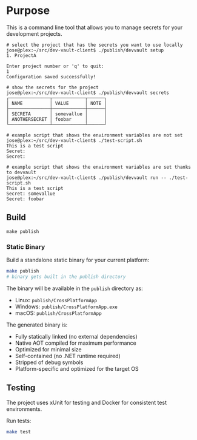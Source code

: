 # Purpose

This is a command line tool that allows you to manage secrets for your development projects.

```
# select the project that has the secrets you want to use locally
jose@plex:~/src/dev-vault-client$ ./publish/devvault setup
1. ProjectA

Enter project number or 'q' to quit:
1
Configuration saved successfully!

# show the secrets for the project
jose@plex:~/src/dev-vault-client$ ./publish/devvault secrets
┌───────────────┬────────────┬──────┐
│ NAME          │ VALUE      │ NOTE │
├───────────────┼────────────┼──────┤
│ SECRETA       │ somevallue │      │
│ ANOTHERSECRET │ foobar     │      │
└───────────────┴────────────┴──────┘

# example script that shows the environment variables are not set
jose@plex:~/src/dev-vault-client$ ./test-script.sh 
This is a test script
Secret: 
Secret: 

# example script that shows the environment variables are set thanks to devvault
jose@plex:~/src/dev-vault-client$ ./publish/devvault run -- ./test-script.sh 
This is a test script
Secret: somevallue
Secret: foobar
```

## Build

```
make publish
```

### Static Binary

Build a standalone static binary for your current platform:

```bash
make publish
# binary gets built in the publish directory
```

The binary will be available in the `publish` directory as:
- Linux: `publish/CrossPlatformApp`
- Windows: `publish/CrossPlatformApp.exe`
- macOS: `publish/CrossPlatformApp`

The generated binary is:
- Fully statically linked (no external dependencies)
- Native AOT compiled for maximum performance
- Optimized for minimal size
- Self-contained (no .NET runtime required)
- Stripped of debug symbols
- Platform-specific and optimized for the target OS


## Testing

The project uses xUnit for testing and Docker for consistent test environments.

Run tests:
```bash
make test
```
